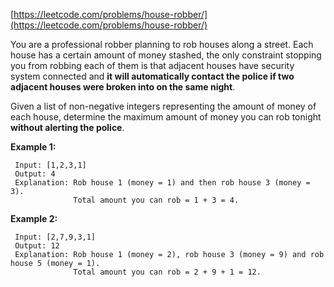 [https://leetcode.com/problems/house-robber/](https://leetcode.com/problems/house-robber/)

You are a professional robber planning to rob houses along a street. Each house has a certain amount of money stashed, the only constraint stopping you from robbing each of them is that adjacent houses have security system connected and **it will automatically contact the police if two adjacent houses were broken into on the same night**.

Given a list of non-negative integers representing the amount of money of each house, determine the maximum amount of money you can rob tonight **without alerting the police**.

**Example 1:**
```
 Input: [1,2,3,1]
 Output: 4
 Explanation: Rob house 1 (money = 1) and then rob house 3 (money = 3).
              Total amount you can rob = 1 + 3 = 4.
```

**Example 2:**
```
 Input: [2,7,9,3,1]
 Output: 12
 Explanation: Rob house 1 (money = 2), rob house 3 (money = 9) and rob house 5 (money = 1).
              Total amount you can rob = 2 + 9 + 1 = 12.
```
